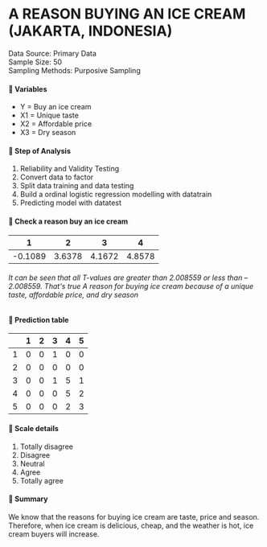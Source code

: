 # A REASON BUYING AN ICE CREAM (JAKARTA, INDONESIA)
Data Source: Primary Data \
Sample Size: 50 \
Sampling Methods: Purposive Sampling

#### :icecream: Variables 
* Y = Buy an ice cream
* X1 = Unique taste
* X2 = Affordable price
* X3 = Dry season

#### :icecream: Step of Analysis
1. Reliability and Validity Testing
2. Convert data to factor
3. Split data training and data testing
4. Build a ordinal logistic regression modelling with datatrain
5. Predicting model with datatest

#### :icecream: Check a reason buy an ice cream
| 1 | 2 | 3 | 4 |
|---|---|---|---|
-0.1089 | 3.6378 | 4.1672 | 4.8578 |
###### It can be seen that all T-values are greater than 2.008559 or less than –2.008559. That's true A reason for buying ice cream because of a unique taste, affordable price, and dry season

#### :icecream: Prediction table
|   | 1 | 2 | 3 | 4 | 5 |
|---|---|---|---|---|---|
| 1 | 0 | 0 | 1 | 0 | 0 |
| 2 | 0 | 0 | 0 | 0 | 0 |
| 3 | 0 | 0 | 1 | 5 | 1 |
| 4 | 0 | 0 | 0 | 5 | 2 |
| 5 | 0 | 0 | 0 | 2 | 3 |

#### :icecream: Scale details
1. Totally disagree
2. Disagree
3. Neutral
4. Agree
5. Totally agree

#### :icecream: Summary
We know that the reasons for buying ice cream are taste, price and season. Therefore, when ice cream is delicious, cheap, and the weather is hot, ice cream buyers will increase.